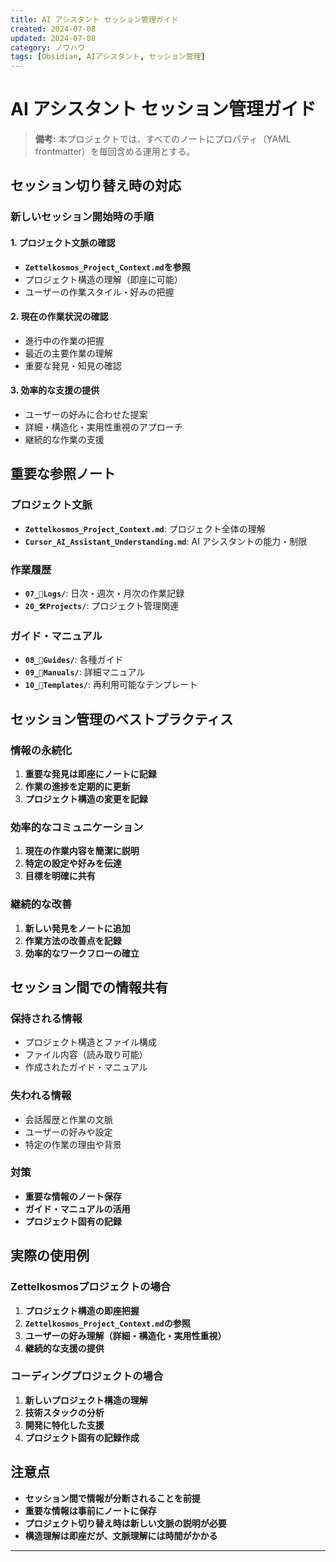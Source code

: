 ```yaml
---
title: AI アシスタント セッション管理ガイド
created: 2024-07-08
updated: 2024-07-08
category: ノウハウ
tags: [Obsidian, AIアシスタント, セッション管理]
---
```


# AI アシスタント セッション管理ガイド

> **備考:** 本プロジェクトでは、すべてのノートにプロパティ（YAML frontmatter）を毎回含める運用とする。

## セッション切り替え時の対応

### 新しいセッション開始時の手順

#### 1. プロジェクト文脈の確認
- **`Zettelkosmos_Project_Context.md`を参照**
- プロジェクト構造の理解（即座に可能）
- ユーザーの作業スタイル・好みの把握

#### 2. 現在の作業状況の確認
- 進行中の作業の把握
- 最近の主要作業の理解
- 重要な発見・知見の確認

#### 3. 効率的な支援の提供
- ユーザーの好みに合わせた提案
- 詳細・構造化・実用性重視のアプローチ
- 継続的な作業の支援

## 重要な参照ノート

### プロジェクト文脈
- **`Zettelkosmos_Project_Context.md`**: プロジェクト全体の理解
- **`Cursor_AI_Assistant_Understanding.md`**: AI アシスタントの能力・制限

### 作業履歴
- **`07_📓Logs/`**: 日次・週次・月次の作業記録
- **`20_🛠️Projects/`**: プロジェクト管理関連

### ガイド・マニュアル
- **`08_🧩Guides/`**: 各種ガイド
- **`09_📘Manuals/`**: 詳細マニュアル
- **`10_🧰Templates/`**: 再利用可能なテンプレート

## セッション管理のベストプラクティス

### 情報の永続化
1. **重要な発見は即座にノートに記録**
2. **作業の進捗を定期的に更新**
3. **プロジェクト構造の変更を記録**

### 効率的なコミュニケーション
1. **現在の作業内容を簡潔に説明**
2. **特定の設定や好みを伝達**
3. **目標を明確に共有**

### 継続的な改善
1. **新しい発見をノートに追加**
2. **作業方法の改善点を記録**
3. **効率的なワークフローの確立**

## セッション間での情報共有

### 保持される情報
- プロジェクト構造とファイル構成
- ファイル内容（読み取り可能）
- 作成されたガイド・マニュアル

### 失われる情報
- 会話履歴と作業の文脈
- ユーザーの好みや設定
- 特定の作業の理由や背景

### 対策
- **重要な情報のノート保存**
- **ガイド・マニュアルの活用**
- **プロジェクト固有の記録**

## 実際の使用例

### Zettelkosmosプロジェクトの場合
1. **プロジェクト構造の即座把握**
2. **`Zettelkosmos_Project_Context.md`の参照**
3. **ユーザーの好み理解（詳細・構造化・実用性重視）**
4. **継続的な支援の提供**

### コーディングプロジェクトの場合
1. **新しいプロジェクト構造の理解**
2. **技術スタックの分析**
3. **開発に特化した支援**
4. **プロジェクト固有の記録作成**

## 注意点

- **セッション間で情報が分断されることを前提**
- **重要な情報は事前にノートに保存**
- **プロジェクト切り替え時は新しい文脈の説明が必要**
- **構造理解は即座だが、文脈理解には時間がかかる**

--- 